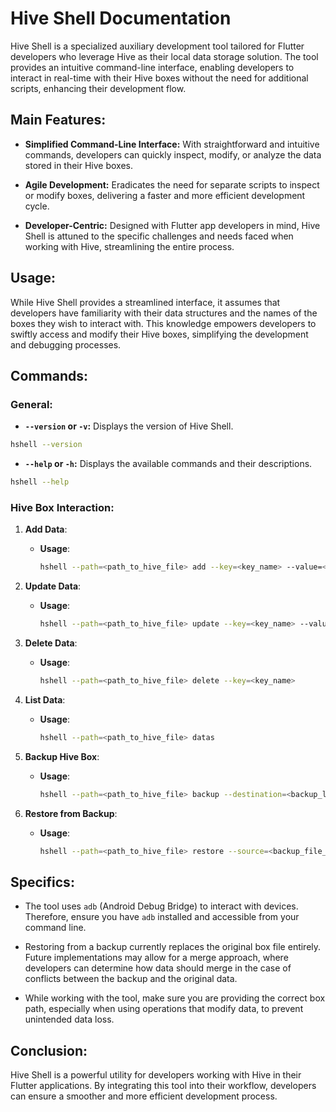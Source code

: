 # Hive Shell Documentation

Hive Shell is a specialized auxiliary development tool tailored for Flutter developers who leverage Hive as their local data storage solution. The tool provides an intuitive command-line interface, enabling developers to interact in real-time with their Hive boxes without the need for additional scripts, enhancing their development flow.

## Main Features:

- **Simplified Command-Line Interface:** With straightforward and intuitive commands, developers can quickly inspect, modify, or analyze the data stored in their Hive boxes.

- **Agile Development:** Eradicates the need for separate scripts to inspect or modify boxes, delivering a faster and more efficient development cycle.

- **Developer-Centric:** Designed with Flutter app developers in mind, Hive Shell is attuned to the specific challenges and needs faced when working with Hive, streamlining the entire process.

## Usage:

While Hive Shell provides a streamlined interface, it assumes that developers have familiarity with their data structures and the names of the boxes they wish to interact with. This knowledge empowers developers to swiftly access and modify their Hive boxes, simplifying the development and debugging processes.

## Commands:

### General:

- **`--version` or `-v`:** Displays the version of Hive Shell.

```sh
hshell --version
```

- **`--help` or `-h`:** Displays the available commands and their descriptions.

```sh
hshell --help
```

### Hive Box Interaction:

1. **Add Data**:
    - **Usage**: 
        ```sh
        hshell --path=<path_to_hive_file> add --key=<key_name> --value=<value>
        ```

2. **Update Data**:
    - **Usage**:
        ```sh
        hshell --path=<path_to_hive_file> update --key=<key_name> --value=<new_value>
        ```

3. **Delete Data**:
    - **Usage**:
        ```sh
        hshell --path=<path_to_hive_file> delete --key=<key_name>
        ```

4. **List Data**:
    - **Usage**:
        ```sh
        hshell --path=<path_to_hive_file> datas
        ```

5. **Backup Hive Box**:
    - **Usage**:
        ```sh
        hshell --path=<path_to_hive_file> backup --destination=<backup_location>
        ```

6. **Restore from Backup**:
    - **Usage**:
        ```sh
        hshell --path=<path_to_hive_file> restore --source=<backup_file_location>
        ```

## Specifics:

- The tool uses `adb` (Android Debug Bridge) to interact with devices. Therefore, ensure you have `adb` installed and accessible from your command line.

- Restoring from a backup currently replaces the original box file entirely. Future implementations may allow for a merge approach, where developers can determine how data should merge in the case of conflicts between the backup and the original data.

- While working with the tool, make sure you are providing the correct box path, especially when using operations that modify data, to prevent unintended data loss.

## Conclusion:
Hive Shell is a powerful utility for developers working with Hive in their Flutter applications. By integrating this tool into their workflow, developers can ensure a smoother and more efficient development process.
